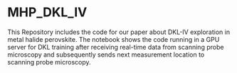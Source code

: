 # MHP_DKL_IV

This Repository includes the code for our paper about DKL-IV exploration in metal halide perovskite. The notebook shows the code running in a GPU server for DKL training after receiving real-time data from scanning probe microscopy and subsequently sends next measurement location to scanning probe microscopy.
